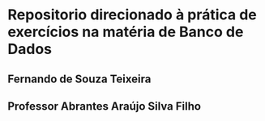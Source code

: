 # Repositorio direcionado à prática de exercícios na matéria de Banco de Dados
## Fernando de Souza Teixeira
## Professor Abrantes Araújo Silva Filho

